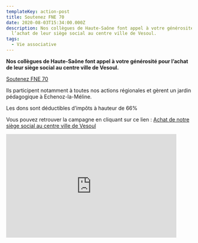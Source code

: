```yaml
---
templateKey: action-post
title: Soutenez FNE 70
date: 2020-08-03T15:34:00.000Z
description: Nos collègues de Haute-Saône font appel à votre générosité pour
  l’achat de leur siège social au centre ville de Vesoul.
tags:
  - Vie associative
---
```

**Nos collègues de Haute-Saône font appel à votre générosité pour l’achat de leur siège social au centre ville de Vesoul.**

[Soutenez FNE 70](https://www.helloasso.com/associations/france%20nature%20environnement%2070/collectes/achat-d-un-local-a-vesoul)

Ils participent notamment à toutes nos actions régionales et gèrent un jardin pédagogique à Echenoz-la-Méline.

Les dons sont déductibles d’impôts à hauteur de 66%

Vous pouvez retrouver la campagne en cliquant sur ce lien : [Achat de notre siège social au centre ville de Vesoul](https://www.helloasso.com/associations/france%20nature%20environnement%2070/collectes/achat-d-un-local-a-vesoul)

<iframe width="462" height="281" src="https://www.youtube.com/embed/PBqSY9iCnaU" frameborder="0" allow="accelerometer; autoplay; clipboard-write; encrypted-media; gyroscope; picture-in-picture" allowfullscreen></iframe>